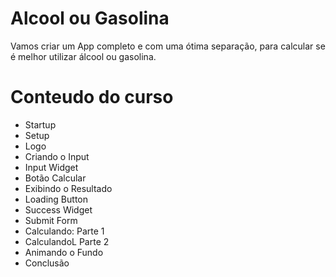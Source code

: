 # Alcool ou Gasolina

Vamos criar um App completo e com uma ótima separação, para calcular se é melhor utilizar álcool ou gasolina.

# Conteudo do curso

- Startup
- Setup
- Logo
- Criando o Input
- Input Widget
- Botão Calcular
- Exibindo o Resultado 
- Loading Button
- Success Widget
- Submit Form
- Calculando: Parte 1
- CalculandoL Parte 2
- Animando o Fundo
- Conclusão

